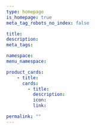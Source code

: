 ```yaml
---
type: homepage
is_homepage: true
meta_tag_robots_no_index: false

title:
description:
meta_tags:

namespace:
menu_namespace:

product_cards:
    - title:
      cards:
        - title:
          description:
          icon:
          link:

permalink: ""
---
```

